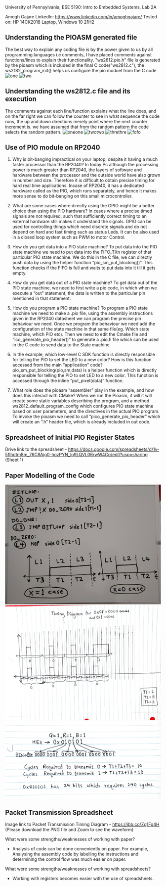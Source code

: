 University of Pennsylvania, ESE 5190: Intro to Embedded Systems, Lab 2A

Amogh Gajare
   LinkedIn: https://www.linkedin.com/in/amoghgajare/
Tested on: HP 14CK2018 Laptop, Windows 10 21H2

## Understanding the PIOASM generated file
The best way to explain any coding file is by the power given to us by all programming languages i.e comments, I have placed comments against functions/lines to explain their functionality. "ws2812.pio.h" file is generated by the pioasm which is included in the final C code("ws2812.c"), the ws2182_program_init() helps us configure the pio moduel from the C code
![one](https://github.com/saurabhparulekar24/LAB-2A-SAURABH-PARULEKAR-WORKED-WITH-AMOGH-GAJARE/blob/main/ws2812.c_1.png)
![two](https://github.com/saurabhparulekar24/LAB-2A-SAURABH-PARULEKAR-WORKED-WITH-AMOGH-GAJARE/blob/main/ws2812.pio.h_2.png)

## Understanding the ws2812.c file and its execution
The comments against each line/function explains what the line does, and on the far right we can follow the counter to see in what sequence the code runs, the up and down directions merely point where the next counter increment is. we have assumed that from the random pattern the code selects the random pattern.
![oneone](https://github.com/saurabhparulekar24/LAB-2A-SAURABH-PARULEKAR-WORKED-WITH-AMOGH-GAJARE/blob/main/ws2812_1.png)
![twotwo](https://github.com/saurabhparulekar24/LAB-2A-SAURABH-PARULEKAR-WORKED-WITH-AMOGH-GAJARE/blob/main/ws2812_2.png)
![threthre](https://github.com/saurabhparulekar24/LAB-2A-SAURABH-PARULEKAR-WORKED-WITH-AMOGH-GAJARE/blob/main/ws2812_3.png)
![fofo](https://github.com/saurabhparulekar24/LAB-2A-SAURABH-PARULEKAR-WORKED-WITH-AMOGH-GAJARE/blob/main/ws2812_4.png)


## Use of PIO module on RP2040


1) Why is bit-banging impractical on your laptop, despite it having a much faster processor than the RP2040?
   In today Pc although the processing power is much greater than RP2040, the layers of software and hardware between the processor and the outside world have also grown in number and size. Therefore it is difficult to obtain precise timing for hard real time applications. Incase of RP2040, it has a dedicated hardware called as the PIO, which runs separately, and hence it makes more sense to do bit-banging on this small microcontroller.

2) What are some cases where directly using the GPIO might be a better choice than using the PIO hardware?
   In cases where a precise timed signals are not required, such that sufficiently correct timing to an external hardware still makes it understand the signals. GPIO can be used for controlling things which need discrete signals and do not depend on hard and fast timing such as status Leds. It can be also used in a closed loop system such as PWM to motor Control.

3) How do you get data into a PIO state machine?
   To put data into the PIO state machine we need to put data into the FIFO_TXn register of that particular PIO state machine. We do this in the C file, we can directly push data by using the helper function “pio_sm_put_blocking()”. This function checks if the FIFO is full and waits to put data into it till it gets empty.

4) How do you get data out of a PIO state machine? 
   To get data out of the PIO state machine, we need to first write a pio code, in which when we execute a “out” statement, the data is written to the particular pin mentioned in that statement.

5) How do you program a PIO state machine?
   To program a PIO state machine we need to make a .pio file, using the assembly instructions given in the RP2040 datasheet we can program the precise pin behaviour we need. Once we program the behaviour we need add the configuration of the state machine in that same file(eg. Which state machine, which PIO etc). Then we need to edit the Cmake file and “ico_generate_pio_header()” to generate a .pio.h file which can be used in the C code to send data to the State machine.

6) In the example, which low-level C SDK function is directly responsible for telling the PIO to set the LED to a new color? How is this function accessed from the main “application” code?
   pio_sm_put_blocking(pio,sm,data) is a helper function which is directly responsible for telling the PIO to set LED to a new color. This function is accessed through the inline “put_pixel(data)” function.

7) What role does the pioasm “assembler” play in the example, and how does this interact with CMake?
   When we run the Pioasm, it will it will create some static variables describing the program, and a method ws2812_default_program_config which configures PIO state machine based on user parameters, and the directives in the actual PIO program. To invoke the pioasm we need to call “pico_generate_pio_header” which will create an “.h” header file, which is already included in out code.
   
   
## Spreadsheet of Initial PIO Register States

Drive link to the spreadsheet - https://docs.google.com/spreadsheets/d/1v-5flhdtm8m_76C8Aig0-hozPYN_lp9LQVL06rwW4Co/edit?usp=sharing (Sheet 1)

## Paper Modelling of the Code

![](https://github.com/amoghgajare/LAB2A-AMOGH-GAJARE-WORKED-WITH-SAURABH-PARULEKAR/blob/main/papermodel1.jpeg)
![](https://github.com/amoghgajare/LAB2A-AMOGH-GAJARE-WORKED-WITH-SAURABH-PARULEKAR/blob/main/papermodeltxcycle.jpeg)
![](https://github.com/amoghgajare/LAB2A-AMOGH-GAJARE-WORKED-WITH-SAURABH-PARULEKAR/blob/main/cycles.jpeg)

## Packet Transmission Spreadsheet

Image link to Packet Transmission Timing Diagram - https://ibb.co/Zg1Fg4H (Please download the PNG file and Zoom to see the waveform)

What were some strengths/weaknesses of working with paper?
- Analysis of code can be done conveniently on paper. For example, Analysing the assembly code by labelling the instructions and determining the control flow was much easier on paper.

What were some strengths/weaknesses of working with spreadsheets?
- Working with registers becomes easier with the use of spreadsheets.









